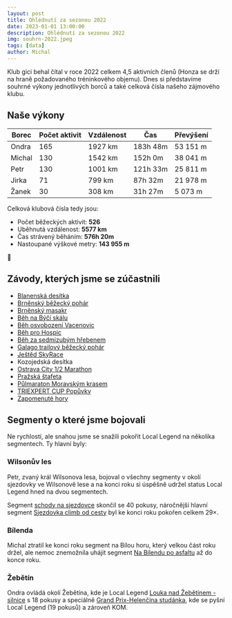 ```yaml
---
layout: post
title: Ohlédnutí za sezonou 2022
date: 2023-01-01 13:00:00
description: Ohlédnutí za sezonou 2022
img: souhrn-2022.jpeg
tags: [data]
author: Michal
---
```


Klub gici behal čítal v roce 2022 celkem 4,5 aktivních členů 
(Honza se drží na hraně požadovaného tréninkového objemu). 
Dnes si představíme souhrné výkony jednotlivých borců 
a také celková čísla našeho zájmového klubu. 

## Naše výkony

| Borec  | Počet aktivit | Vzdálenost | Čas      | Převýšení |
|--------|---------------|------------|----------|-----------|
| Ondra  | 165           | 1927 km    | 183h 48m | 53 151 m  |
| Michal | 130           | 1542 km    | 152h 0m  | 38 041 m  |
| Petr   | 130           | 1001 km    | 121h 33m | 25 811 m  |
| Jirka  | 71            | 799 km     | 87h 32m  | 21 978 m  |
| Žanek  | 30            | 308 km     | 31h 27m  | 5 073 m   |


Celková klubová čísla tedy jsou: 
* Počet běžeckých aktivit: **526**
* Uběhnutá vzdálenost: **5577 km**
* Čas strávený běháním: **576h 20m**
* Nastoupané výškové metry: **143 955 m**

👏

## Závody, kterých jsme se zúčastnili

* [Blanenská desítka](http://www.blanenskadesitka.cz/)
* [Brněnský běžecký pohár](https://www.brnenskybezeckypohar.cz/)
* [Brněnský masakr](https://www.brnenskymasakr.cz/)
* [Běh na Býčí skálu](https://oris.orientacnisporty.cz/Zavod?id=6836)
* [Běh osvobození Vacenovic](https://bkhod.webnode.cz/)
* [Běh pro Hospic](https://www.behprohospic-brno.cz/)
* [Běh za sedmizubým hřebenem](https://boskovice.sportujsnami.cz/)
* [Galago trailový běžecký pohár](http://www.galagotrail.cz/)
* [Ještěd SkyRace](https://jestedskyrace.cz/jestedskyrace/)
* Kozojedská desítka
* [Ostrava City 1/2 Marathon](https://ostravacitymarathon.cz/)
* [Pražská štafeta](https://www.runczech.com/cs/akce/o2-prazska-stafeta-2019/kategorie/o2-prazska-stafeta)
* [Půlmaraton Moravským krasem](http://askblansko.cz/pmk-2022/)
* [TRIEXPERT CUP Popůvky](https://www.triexpertcup.cz/zavod/329-popuvky)
* [Zapomenuté hory](http://www.zapomenutehory.cz/)


## Segmenty o které jsme bojovali

Ne rychlostí, ale snahou jsme se snažili pokořit Local Legend na několika segmentech. 
Ty hlavní byly:

### Wilsonův les

Petr, zvaný král Wilsonova lesa,  bojoval o všechny segmenty v okolí sjezdovky ve Wilsonově lese a na konci roku si úspěšně udržel status Local Legend hned na dvou segmentech.

Segment [schody na sjezdovce](https://www.strava.com/segments/7245409) skončil se 40 pokusy,
náročnější hlavní segment [Sjezdovka climb od cesty](https://www.strava.com/segments/22360052) byl ke konci roku pokořen
celkem 29×.

### Bílenda

Michal ztratil ke konci roku segment na Bílou horu, který velkou část roku držel, 
ale nemoc znemožnila uhájit segment [Na Bílendu po asfaltu](https://www.strava.com/segments/19815491) až do konce roku.  

### Žebětín

Ondra ovládá okolí Žebětína, kde je Local Legend [Louka nad Žebětínem - silnice](https://www.strava.com/segments/16266393) s 18 pokusy 
a speciálně [Grand Prix-Helenčina studánka](https://www.strava.com/segments/22291410), kde se pyšní 
Local Legend (19 pokusů) a zároveň KOM. 
